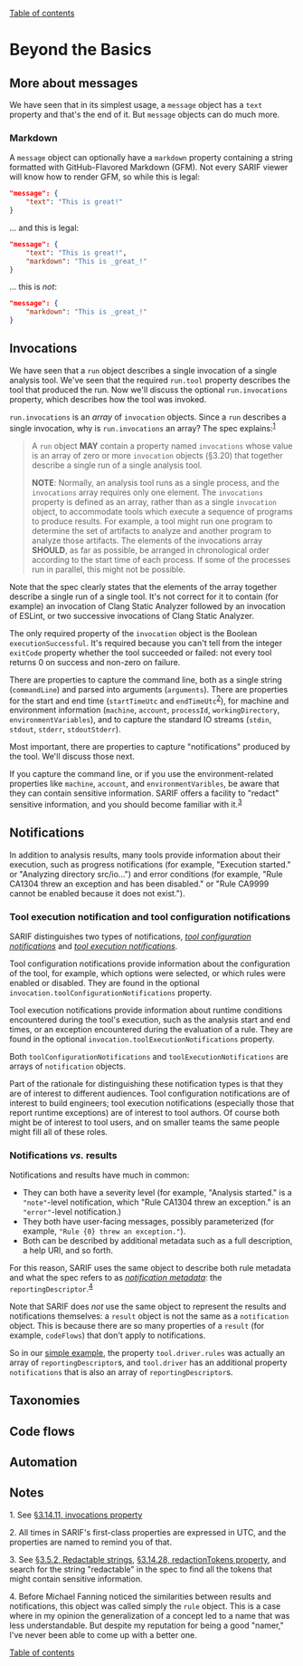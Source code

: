 [Table of contents](../README.md#contents)

# Beyond the Basics

## <a id="more-about-messages"></a>More about messages

We have seen that in its simplest usage, a `message` object has a `text` property and that's the end of it.
But `message` objects can do much more.

### <a id="markdown"></a> Markdown

A `message` object can optionally have a `markdown` property containing a string formatted with GitHub-Flavored Markdown
(GFM).
Not every SARIF viewer will know how to render GFM, so while this is legal:

```json
"message": {
    "text": "This is great!"
}
```

... and this is legal:

```json
"message": {
    "text": "This is great!",
    "markdown": "This is _great_!"
}
```

... this is _not_:

```json
"message": {
    "markdown": "This is _great_!"
}
```

## <a id="invocations"></a>Invocations

We have seen that a `run` object describes a single invocation of a single analysis tool.
We've seen that the required `run.tool` property describes the tool that produced the run.
Now we'll discuss the optional `run.invocations` property, which describes how the tool was invoked.

`run.invocations` is an _array_ of `invocation` objects.
Since a `run` describes a single invocation, why is `run.invocations` an array?
The spec explains:<sup><a href="#note-1">1</a></sup>

> A `run` object **MAY** contain a property named `invocations` whose value is an array of zero or more
> `invocation` objects (§3.20) that together describe a single run of a single analysis tool.
>
> **NOTE**: Normally, an analysis tool runs as a single process, and the `invocations` array requires only one element.
> The `invocations` property is defined as an array, rather than as a single `invocation` object,
> to accommodate tools which execute a sequence of programs to produce results.
> For example, a tool might run one program to determine the set of artifacts to analyze and another program
> to analyze those artifacts.
> The elements of the invocations array **SHOULD**, as far as possible, be arranged in chronological order according to
> the start time of each process. If some of the processes run in parallel, this might not be possible.

Note that the spec clearly states that the elements of the array together describe a single run of a single tool.
It's not correct for it to contain (for example) an invocation of Clang Static Analyzer followed by
an invocation of ESLint,
or two successive invocations of Clang Static Analyzer.

The only required property of the `invocation` object is the Boolean `executionSuccessful`.
It's required because you can't tell from the integer `exitCode` property whether the tool succeeded or failed:
not every tool returns 0 on success and non-zero on failure.

There are properties to capture the command line, both as a single string (`commandLine`) and parsed into
arguments (`arguments`).
There are properties for the start and end time (`startTimeUtc` and `endTimeUtc`<sup><a href="#note-2">2</a></sup>),
for machine and environment information (`machine`, `account`, `processId`, `workingDirectory`,
`environmentVariables`),
and to capture the standard IO streams (`stdin`, `stdout`, `stderr`, `stdoutStderr`).

Most important, there are properties to capture "notifications" produced by the tool.
We'll discuss those next.

If you capture the command line, or if you use the environment-related properties like `machine`, `account`,
and `environmentVaribles`, be aware that they can contain sensitive information.
SARIF offers a facility to "redact" sensitive information, and you should become familiar with it.<sup><a href="#note-3">3</a></sup>

## <a id="notifications"></a>Notifications

In addition to analysis results, many tools provide information about their execution,
such as progress notifications (for example, "Execution started." or "Analyzing directory src/io...")
and error conditions (for example, "Rule CA1304 threw an exception and has been disabled." or
"Rule CA9999 cannot be enabled because it does not exist.").

### <a id="exec-config-notif"></a>Tool execution notification and tool configuration notifications

SARIF distinguishes two types of notifications,
<a href="5.2-Glossary.md#config-notif">_tool configuration notifications_</a> and
<a href="5.2-Glossary.md#exec-notif">_tool execution notifications_</a>.

Tool configuration notifications provide information about the configuration of the tool,
for example, which options were selected, or which rules were enabled or disabled.
They are found in the optional `invocation.toolConfigurationNotifications` property.

Tool execution notifications provide information about runtime conditions encountered
during the tool's execution,
such as the analysis start and end times, or an exception encountered during the evaluation of a rule.
They are found in the optional `invocation.toolExecutionNotifications` property.

Both `toolConfigurationNotifications` and `toolExecutionNotifications` are arrays of `notification`
objects.

Part of the rationale for distinguishing these notification types is that they are of interest to different audiences.
Tool configuration notifications are of interest to build engineers;
tool execution notifications (especially those that report runtime exceptions) are of interest to tool authors.
Of course both might be of interest to tool users, and on smaller teams the same people might fill all of these roles.

### <a id="notif-result"></a>Notifications _vs._ results

Notifications and results have much in common:

- They can both have a severity level (for example, "Analysis started."
is a `"note"`-level notification, which "Rule CA1304 threw an exception." is an `"error"`-level notification.)
- They both have user-facing messages, possibly parameterized (for example, `"Rule {0} threw an exception."`).
- Both can be described by additional metadata such as a full description, a help URI, and so forth.

For this reason, SARIF uses the same object to describe both rule metadata
and what the spec refers to as <a href="5.2-Glossary.md#notification-metadata">_notification metadata_</a>:
the `reportingDescriptor`.<sup><a href="#note-4">4</a></sup>

Note that SARIF does _not_ use the same object to represent the results and notifications themselves:
a `result` object is not the same as a `notification` object.
This is because there are so many properties of a `result` (for example, `codeFlows`) that don't apply to
notifications.

So in our [simple example](1-Introduction.md#simple-example-file),
the property `tool.driver.rules` was actually an array of `reportingDescriptor`s,
and `tool.driver` has an additional property `notifications` that is also an array of `reportingDescriptor`s.

## <a id="taxonomies"></a>Taxonomies

## <a id="code-flows"></a>Code flows

## <a id="automation"></a>Automation

## Notes

<a id="note-1"></a>1. See
[§3.14.11, invocations property](https://docs.oasis-open.org/sarif/sarif/v2.1.0/cs01/sarif-v2.1.0-cs01.html#_Toc16012451)

<a id="note-2"></a>2. All times in SARIF's first-class properties are expressed in UTC, and the properties are named
to remind you of that.

<a id="note-3"></a>3. See
[§3.5.2, Redactable strings](https://docs.oasis-open.org/sarif/sarif/v2.1.0/cs01/sarif-v2.1.0-cs01.html#_Toc16012393),
[§3.14.28, redactionTokens property](https://docs.oasis-open.org/sarif/sarif/v2.1.0/cs01/sarif-v2.1.0-cs01.html#_Toc16012468),
and search for the string "redactable" in the spec to find all the tokens that might contain sensitive information.

<a id="note-4"></a>4. Before Michael Fanning noticed the similarities between results and notifications,
this object was called simply the `rule` object.
This is a case where in my opinion the generalization of a concept led to a name that was less understandable.
But despite my reputation for being a good "namer," I've never been able to come up with a better one.

[Table of contents](../README.md#contents)
